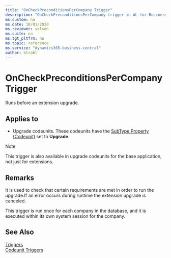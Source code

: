 ```yaml
---
title: "OnCheckPreconditionsPerCompany Trigger"
description: "OnCheckPreconditionsPerCompany trigger in AL for Business Central."
ms.custom: na
ms.date: 10/01/2020
ms.reviewer: solsen
ms.suite: na
ms.tgt_pltfrm: na
ms.topic: reference
ms.service: "dynamics365-business-central"
author: blrobl
---
```


# OnCheckPreconditionsPerCompany Trigger
Runs before an extension upgrade.

## Applies to  
-  Upgrade codeunits. These codeunits have the [SubType Property \(Codeunit\)](/dynamics365/business-central/dev-itpro/developer/triggers/devenv-subtype-codeunit-property) set to **Upgrade**.  

> [!NOTE]  
>  This trigger is also available in upgrade codeunits for the base application, not just for extensions.  

## Remarks  
It is used to check that certain requirements are met in order to run the upgrade.If an error occurs during runtime the extension upgrade is canceled.

This trigger is run once for each company in the database, and it is executed within its own system session for the company.

## See Also  
 [Triggers](devenv-triggers.md)  
 [Codeunit Triggers](devenv-codeunit-triggers.md)